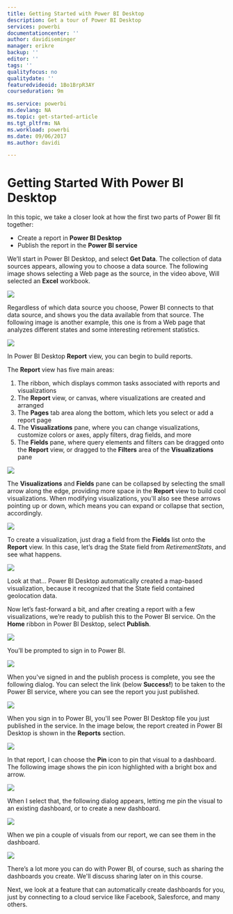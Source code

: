 ```yaml
---
title: Getting Started with Power BI Desktop
description: Get a tour of Power BI Desktop
services: powerbi
documentationcenter: ''
author: davidiseminger
manager: erikre
backup: ''
editor: ''
tags: ''
qualityfocus: no
qualitydate: ''
featuredvideoid: 1Bo1BrpR3AY
courseduration: 9m

ms.service: powerbi
ms.devlang: NA
ms.topic: get-started-article
ms.tgt_pltfrm: NA
ms.workload: powerbi
ms.date: 09/06/2017
ms.author: davidi

---
```

# Getting Started With Power BI Desktop
In this topic, we take a closer look at how the first two parts of Power BI fit together:

* Create a report in **Power BI Desktop**
* Publish the report in the **Power BI service**

We’ll start in Power BI Desktop, and select **Get Data**. The collection of data sources appears, allowing you to choose a data source. The following image shows selecting a Web page as the source, in the video above, Will selected an **Excel** workbook.

![](media/powerbi-learning-0-2-get-started-power-bi-desktop/c0a2_1.png)

Regardless of which data source you choose, Power BI connects to that data source, and shows you the data available from that source. The following image is another example, this one is from a Web page that analyzes different states and some interesting retirement statistics.

![](media/powerbi-learning-0-2-get-started-power-bi-desktop/c0a2_2.png)

In Power BI Desktop **Report** view, you can begin to build reports.

The **Report** view has five main areas:

1. The ribbon, which displays common tasks associated with reports and visualizations
2. The **Report** view, or canvas, where visualizations are created and arranged
3. The **Pages** tab area along the bottom, which lets you select or add a report page
4. The **Visualizations** pane, where you can change visualizations, customize colors or axes, apply filters, drag fields, and more
5. The **Fields** pane, where query elements and filters can be dragged onto the **Report** view, or dragged to the **Filters** area of the **Visualizations** pane

![](media/powerbi-learning-0-2-get-started-power-bi-desktop/c0a2_3.png)

The **Visualizations** and **Fields** pane can be collapsed by selecting the small arrow along the edge, providing more space in the **Report** view to build cool visualizations. When modifying visualizations, you'll also see these arrows pointing up or down, which means you can expand or collapse that section, accordingly.

![](media/powerbi-learning-0-2-get-started-power-bi-desktop/c0a2_4.png)

To create a visualization, just drag a field from the **Fields** list onto the **Report** view. In this case, let’s drag the State field from *RetirementStats*, and see what happens.

![](media/powerbi-learning-0-2-get-started-power-bi-desktop/c0a2_5.png)

Look at that... Power BI Desktop automatically created a map-based visualization, because it recognized that the State field contained geolocation data.

Now let’s fast-forward a bit, and after creating a report with a few visualizations, we’re ready to publish this to the Power BI service. On the **Home** ribbon in Power BI Desktop, select **Publish**.

![](media/powerbi-learning-0-2-get-started-power-bi-desktop/c0a2_6.png)

You’ll be prompted to sign in to Power BI.

![](media/powerbi-learning-0-2-get-started-power-bi-desktop/c0a2_7.png)

When you've signed in and the publish process is complete, you see the following dialog. You can select the link (below **Success!**) to be taken to the Power BI service, where you can see the report you just published.

![](media/powerbi-learning-0-2-get-started-power-bi-desktop/c0a2_8.png)

When you sign in to Power BI, you'll see Power BI Desktop file you just published in the service. In the image below, the report created in Power BI Desktop is shown in the **Reports** section.

![](media/powerbi-learning-0-2-get-started-power-bi-desktop/c0a2_9.png)

In that report, I can choose the **Pin** icon to pin that visual to a dashboard. The following image shows the pin icon highlighted with a bright box and arrow.

![](media/powerbi-learning-0-2-get-started-power-bi-desktop/c0a2_10.png)

When I select that, the following dialog appears, letting me pin the visual to an existing dashboard, or to create a new dashboard.

![](media/powerbi-learning-0-2-get-started-power-bi-desktop/c0a2_11.png)

When we pin a couple of visuals from our report, we can see them in the dashboard.

![](media/powerbi-learning-0-2-get-started-power-bi-desktop/c0a2_12.png)

There’s a lot more you can do with Power BI, of course, such as sharing the dashboards you create. We'll discuss sharing later on in this course.

Next, we look at a feature that can automatically create dashboards for you, just by connecting to a cloud service like Facebook, Salesforce, and many others.

